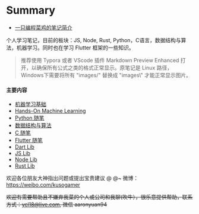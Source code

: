 # Summary



+ [一只编程菜鸡的笔记简介](https://github.com/TsaoLun/Notes)

个人学习笔记，目前的板块：JS, Node, Rust, Python，C语言，数据结构与算法，机器学习。同时也在学习 Flutter 框架的一些知识。

> 推荐使用 Typora 或者 VScode 插件 Markdown Preview Enhanced 打开，以确保所有公式之类的格式正常显示。原笔记是 Linux 路径，Windows下需要将所有 "images/" 替换成 "images\\" 才能正常显示图片。



#### 主要内容

+ [机器学习基础](/mllib/ML基础教程笔记.md)
+ [Hands-On Machine Learning](Machine_Learning.md)
+ [Python 随笔](/mllib/Python随笔.md)
+ [数据结构与算法](/mllib/Data_Structure.md)
+ [C 随笔](/rustlib/C随笔.md)
+ [Flutter 随笔](flutter随笔.md)
+ [Dart Lib](https://github.com/TsaoLun/Notes/tree/master/dartlib)
+ [JS Lib](https://github.com/TsaoLun/Notes/tree/master/jslib)
+ [Node Lib](https://github.com/TsaoLun/Notes/tree/master/nodelib)
+ [Rust Lib](https://github.com/TsaoLun/Notes/tree/master/rustlib)


欢迎各位朋友大神指出问题或提出宝贵建议 @ @~ 微博：https://weibo.com/kusogamer 

~~欢迎有需要帮助且不嫌弃我菜的个人或公司和我聊(吹牛），很乐意提供帮助，联系方式：ycl18@live.com, 微信 aaronyuan94~~




